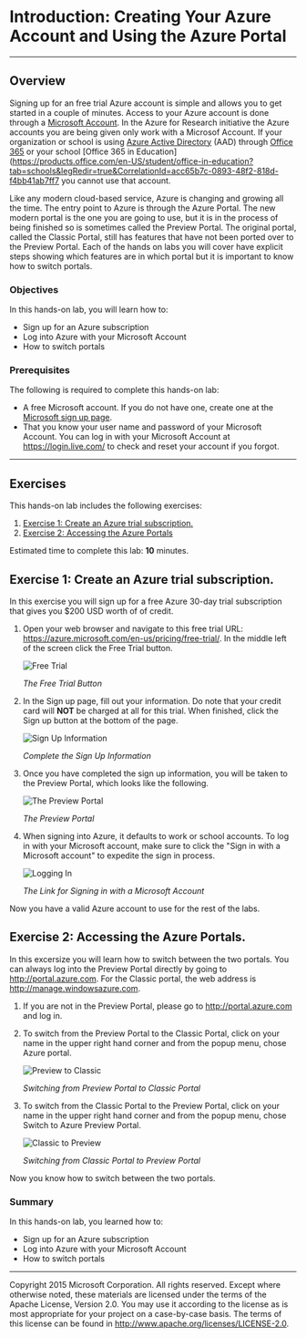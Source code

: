 <a name="HOLTitle"></a>
# Introduction: Creating Your Azure Account and Using the Azure Portal #

---

<a name="Overview"></a>
## Overview ##

Signing up for an free trial Azure account is simple and allows you to get started in a couple of minutes. Access to your Azure account is done through a [Microsoft Account](http://windows.microsoft.com/en-us/windows-live/sign-in-what-is-microsoft-account). In the Azure for Research initiative the Azure accounts you are being given only work with a Microsof Account. If your organization or school is using [Azure Active Directory](https://azure.microsoft.com/en-us/documentation/articles/active-directory-whatis/) (AAD) through [Office 365](https://products.office.com/en-us/business/explore-office-365-for-business) or your school [Office 365 in Education](https://products.office.com/en-US/student/office-in-education?tab=schools&legRedir=true&CorrelationId=acc65b7c-0893-48f2-818d-f4bb41ab7ff7 you cannot use that account.

Like any modern cloud-based service, Azure is changing and growing all the time. The entry point to Azure is through the Azure Portal. The new modern portal is the one you are going to use, but it is in the process of being finished so is sometimes called the Preview Portal. The original portal, called the Classic Portal, still has features that have not been ported over to the Preview Portal. Each of the hands on labs you will cover have explicit steps showing which features are in which portal but it is important to know how to switch portals.

<a name="Objectives"></a>
### Objectives ###

In this hands-on lab, you will learn how to:

- Sign up for an Azure subscription
- Log into Azure with your Microsoft Account
- How to switch portals

<a name="Prerequisites"></a>
### Prerequisites ###

The following is required to complete this hands-on lab:

- A free Microsoft account. If you do not have one, create one at the [Microsoft sign up page](https://signup.live.com/).
- That you know your user name and password of your Microsoft Account. You can log in with your Microsoft Account at https://login.live.com/ to check and reset your account if you forgot.

---
<a name="Exercises"></a>
## Exercises ##

This hands-on lab includes the following exercises:

1. [Exercise 1: Create an Azure trial subscription.](#Exercise1)
1. [Exercise 2: Accessing the Azure Portals](#Exercise2)

Estimated time to complete this lab: **10** minutes.

<a name="Exercise1"></a>
## Exercise 1: Create an Azure trial subscription.

In this exercise you will sign up for a free Azure 30-day trial subscription that gives you $200 USD worth of of credit.

1. Open your web browser and navigate to this free trial URL: https://azure.microsoft.com/en-us/pricing/free-trial/. In the middle left of the screen click the Free Trial button.

    ![Free Trial](Images/sign-up-trial.png)

    _The Free Trial Button_

1. In the Sign up page, fill out your information. Do note that your credit card will **NOT** be charged at all for this trial. When finished, click the Sign up button at the bottom of the page.

    ![Sign Up Information](Images/sign-up-azure.png)

    _Complete the Sign Up Information_

 1. Once you have completed the sign up information, you will be taken to the Preview Portal, which looks like the following.

     ![The Preview Portal](Images/sign-up-portal.png)

     _The Preview Portal_

 1. When signing into Azure, it defaults to work or school accounts. To log in with your Microsoft account, make sure to click the "Sign in with a Microsoft account" to expedite the sign in process.

     ![Logging In](Images/sign-up-login.png)

     _The Link for Signing in with a Microsoft Account_

Now you have a valid Azure account to use for the rest of the labs.

<a name="Exercise2"></a>
## Exercise 2: Accessing the Azure Portals.

In this excersize you will learn how to switch between the two portals. You can always log into the Preview Portal directly by going to http://portal.azure.com. For the Classic portal, the web address is http://manage.windowsazure.com.

1. If you are not in the Preview Portal, please go to http://portal.azure.com and log in.

1. To switch from the Preview Portal to the Classic Portal, click on your name in the upper right hand corner and from the popup menu, chose Azure portal.

    ![Preview to Classic](Images/switch-portal-2-classic.png)

    _Switching from Preview Portal to Classic Portal_

1. To switch from the Classic Portal to the Preview Portal, click on your name in the upper right hand corner and from the popup menu, chose Switch to Azure Preview Portal.

    ![Classic to Preview](Images/switch-classic-2-portal.png)

    _Switching from Classic Portal to Preview Portal_

Now you know how to switch between the two portals.

### Summary ###

In this hands-on lab, you learned how to:

- Sign up for an Azure subscription
- Log into Azure with your Microsoft Account
- How to switch portals

---

Copyright 2015 Microsoft Corporation. All rights reserved. Except where otherwise noted, these materials are licensed under the terms of the Apache License, Version 2.0. You may use it according to the license as is most appropriate for your project on a case-by-case basis. The terms of this license can be found in http://www.apache.org/licenses/LICENSE-2.0.

